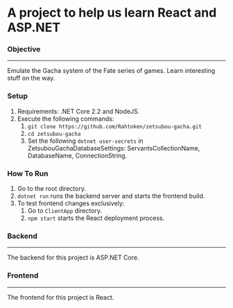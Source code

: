 # A project to help us learn React and ASP.NET #

### Objective ###
----------
Emulate the Gacha system of the Fate series of games. Learn interesting stuff on the way.

### Setup ###
1. Requirements: .NET Core 2.2 and NodeJS.
2. Execute the following commands:
    1. `git clone https://github.com/Rahtoken/zetsubou-gacha.git`
    2. `cd zetsubou-gacha`
    3. Set the following `dotnet user-secrets` in ZetsubouGachaDatabaseSettings: ServantsCollectionName, DatabaseName, ConnectionString.
### How To Run ###
1. Go to the root directory.
2. `dotnet run` runs the backend server and starts the frontend build.
3. To test frontend changes exclusively:
   1. Go to `ClientApp` directory.
   2. `npm start` starts the React deployment process.

### Backend ###
----------
The backend for this project is ASP.NET Core.

### Frontend ###
----------
The frontend for this project is React.
